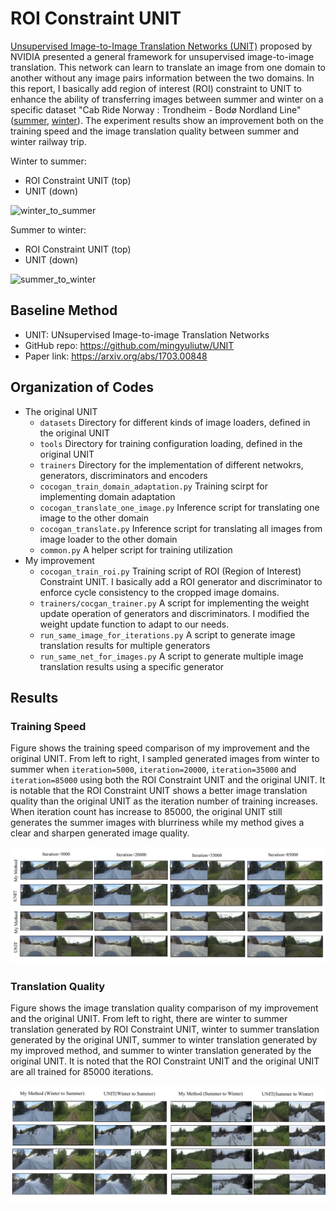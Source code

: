 # ROI Constraint UNIT
[Unsupervised Image-to-Image Translation Networks (UNIT)](https://github.com/mingyuliutw/UNIT) proposed by NVIDIA presented a general framework for unsupervised image-to-image translation. This network can learn to translate an image from one domain to another without any image pairs information between the two domains. In this report, I basically add region of interest (ROI) constraint to UNIT to enhance the ability of transferring images between summer and winter on a specific dataset "Cab Ride Norway : Trondheim - Bodø Nordland Line"([summer](https://www.youtube.com/watch?v=TY1sbKvjNcY&t=1057s), [winter](https://www.youtube.com/watch?v=9pVWfzsgLoQ&t=8081s)). The experiment results show an improvement both on the training speed and the image translation quality between summer and winter railway trip.

Winter to summer:
* ROI Constraint UNIT (top)
* UNIT (down)

![winter_to_summer](images/exp5_6.gif)

Summer to winter:
* ROI Constraint UNIT (top)
* UNIT (down)

![summer_to_winter](images/exp7_8.gif)

## Baseline Method
* UNIT: UNsupervised Image-to-image Translation Networks
* GitHub repo: https://github.com/mingyuliutw/UNIT
* Paper link: https://arxiv.org/abs/1703.00848

## Organization of Codes
- The original UNIT
    - `datasets`
        Directory for different kinds of image loaders, defined in the original UNIT
    - `tools`
        Directory for training configuration loading, defined in the original UNIT
    - `trainers`
        Directory for the implementation of different netwokrs, generators, discriminators and encoders
    - `cocogan_train_domain_adaptation.py`
        Training scirpt for implementing domain adaptation
    - `cocogan_translate_one_image.py`
        Inference script for translating one image to the other domain
    - `cocogan_translate.py`
        Inference script for translating all images from image loader to the other domain
    - `common.py`
        A helper script for training utilization 
- My improvement
    - `cocogan_train_roi.py`
        Training script of ROI (Region of Interest) Constraint UNIT. I basically add a ROI generator and discriminator to enforce cycle consistency to the cropped image domains.
    - `trainers/cocgan_trainer.py`
        A script for implementing the weight update operation of generators and discriminators. I modified the weight update function to adapt to our needs.
    - `run_same_image_for_iterations.py`
        A script to generate image translation results for multiple generators
    - `run_same_net_for_images.py`
        A script to generate multiple image translation results using a specific generator
        
## Results
### Training Speed
Figure shows the training speed comparison of my improvement and the original UNIT. From left to right, I sampled generated images from winter to summer when `iteration=5000`, `iteration=20000`, `iteration=35000` and `iteration=85000` using both the ROI Constraint UNIT and the original UNIT. It is notable that the ROI Constraint UNIT shows a better image translation quality than the original UNIT as the iteration number of training increases. When iteration count has increase to 85000, the original UNIT still generates the summer images with blurriness while my method gives a clear and sharpen generated image quality.

![training_speed](images/training_speed.png)

### Translation Quality
Figure shows the image translation quality comparison of my improvement and the original UNIT. From left to right, there are winter to summer translation generated by ROI Constraint UNIT, winter to summer translation generated by the original UNIT, summer to winter translation generated by my improved method, and summer to winter translation generated by the original UNIT. It is noted that the ROI Constraint UNIT and the original UNIT are all trained for 85000 iterations.


![translation_quality](images/translation_quality.png)
